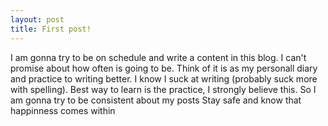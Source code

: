 ```yaml
---
layout: post
title: First post!
---
```


I am gonna try to be on schedule and write a content in this blog. I can't promise about how often is going to be. Think of it is as my personall diary and practice to writing better. I know I suck at writing (probably suck more with spelling). Best way to learn is the practice, I strongly believe this. So I am gonna try to be consistent about my posts
Stay safe and know that happinness comes within
